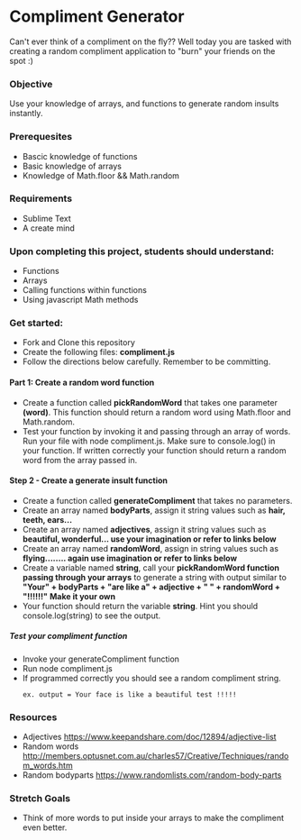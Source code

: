 # Compliment Generator

Can't ever think of a compliment on the fly?? Well today you are tasked with creating a random compliment application to "burn" your friends on the spot :) 

### Objective

Use your knowledge of arrays, and functions to generate random insults instantly.

### Prerequesites

- Bascic knowledge of functions
- Basic knowledge of arrays
- Knowledge of Math.floor && Math.random
### Requirements

- Sublime Text
- A create mind
### Upon completing this project, students should understand:

- Functions
- Arrays 
- Calling functions within functions
- Using javascript Math methods

### Get started:

- Fork and Clone this repository
- Create the following files: **compliment.js**
- Follow the directions below carefully. Remember to be committing.

#### Part 1: Create a random word function
- Create a function called **pickRandomWord** that takes one parameter **(word)**. This function should return a random word using Math.floor and Math.random.
- Test your function by invoking it and passing through an array of words. Run your file with node compliment.js. Make sure to console.log() in your function. If written correctly your function should return a random word from the array passed in.


#### Step 2 - Create a generate insult function
- Create a function called **generateCompliment** that takes no parameters.
- Create an array named **bodyParts**, assign it string values such as **hair, teeth, ears...**
- Create an array named **adjectives**, assign it string values such as **beautiful, wonderful... use your imagination or refer to links below**
- Create an array named **randomWord**, assign in string values such as **flying........ again use imagination or refer to links below**
- Create a variable named **string**,  call your **pickRandomWord function passing through your arrays** to generate a string with output
  similar to **"Your" + bodyParts + "are like a" + adjective + " " + randomWord + "!!!!!!"** **Make it your own**
- Your function should return the variable **string**. Hint you should console.log(string) to see the output.

##### Test your compliment function
- Invoke your generateCompliment function
- Run node compliment.js
- If programmed correctly you should see a random compliment string.
  ```
  ex. output = Your face is like a beautiful test !!!!!
  ```
### Resources
- Adjectives https://www.keepandshare.com/doc/12894/adjective-list
- Random words http://members.optusnet.com.au/charles57/Creative/Techniques/random_words.htm
- Random bodyparts https://www.randomlists.com/random-body-parts
### Stretch Goals
- Think of more words to put inside your arrays to make the compliment even better.
